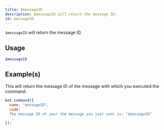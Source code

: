 ```yaml
---
title: $messageID
description: $messageID will return the message ID.
id: messageID
---
```


`$messageID` will return the message ID.

## Usage

```php
$messageID
```

## Example(s)

This will return the message ID of the message with which you executed the command:

```javascript
bot.command({
  name: "messageID",
  code: `
  The message ID of your the message you just sent is: "$messageID"
  `,
});
```

